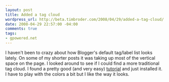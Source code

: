 ```yaml
--- 
layout: post
title: Added a tag cloud
wordpress_url: http://beta.timbroder.com/2008/04/29/added-a-tag-cloud/
date: 2008-04-29 22:57:00 -04:00
comments: true
tags: 
- gpowered.net
---
```

I haven't been to crazy about how Blogger's default tag/label list looks lately.  On some of my shorter posts it was taking up most of the vertical space on the page.  I looked around to see if I could find a more traditional tag cloud.  I found a pretty good (and very easy) <a href="http://phydeaux3.blogspot.com/2006/09/code-for-beta-blogger-label-cloud.html">tutorial</a> and just installed it. I have to play with the colors a bit but I like the way it looks.
